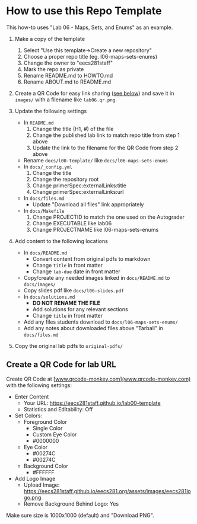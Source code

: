 # How to use this Repo Template

This how-to uses "Lab 06 - Maps, Sets, and Enums" as an example.

1. Make a copy of the template
    1. Select "Use this template->Create a new repository"
    2. Choose a proper repo title (eg. l06-maps-sets-enums)
    3. Change the owner to "eecs281staff"
    4. Mark the repo as private
    5. Rename README.md to HOWTO.md
    6. Rename ABOUT.md to README.md

2. Create a QR Code for easy link sharing
   ([see below](#create-a-qr-code-for-lab-url)) and save it in `images/` with
   a filename like `lab06.qr.png`.

3. Update the following settings
    - In `README.md`
        1. Change the title (H1, #) of the file
        2. Change the published lab link to match repo title from step 1 above
        3. Update the link to the filename for the QR Code from step 2 above
    - Rename `docs/l00-template/` like `docs/l06-maps-sets-enums`
    - In `docs/_config.yml`
        1. Change the title
        2. Change the repository root
        3. Change primerSpec:externalLinks:title
        4. Change primerSpec:externalLinks:url
    - In `docs/files.md`
        - Update "Download all files" link appropriately
    - In `docs/Makefile`
        1. Change PROJECTID to match the one used on the Autograder
        2. Change EXECUTABLE like lab06
        3. Change PROJECTNAME like l06-maps-sets-enums

4. Add content to the following locations

    - In `docs/README.md`
        - Convert content from original pdfs to markdown
        - Change `title` in front matter
        - Change `lab-due` date in front matter
    - Copy/create any needed images linked in `docs/README.md` to
      `docs/images/`
    - Copy slides pdf like `docs/l06-slides.pdf`
    - In `docs/solutions.md`
        - **DO NOT RENAME THE FILE**
        - Add solutions for any relevant sections
        - Change `title` in front matter
    - Add any files students download to `docs/l06-maps-sets-enums/`
    - Add any notes about downloaded files above "Tarball" in `docs/files.md`

5. Copy the original lab pdfs to `original-pdfs/`

## Create a QR Code for lab URL

Create QR Code at [www.qrcode-monkey.com](www.qrcode-monkey.com) with the
following settings:

- Enter Content
    - Your URL: https://eecs281staff.github.io/lab00-template
    - Statistics and Editability: Off
- Set Colors:
    - Foreground Color
        - Single Color
        - Custom Eye Color
        - #0000000
    - Eye Color
        - #00274C
        - #00274C
    - Background Color
        - #FFFFFF
- Add Logo Image
    - Upload Image: https://eecs281staff.github.io/eecs281.org/assets/images/eecs281logo.png
    - Remove Background Behind Logo: Yes

Make sure size is 1000x1000 (default) and "Download PNG".
